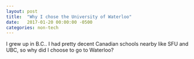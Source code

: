 ```yaml
---
layout: post
title:  "Why I chose the University of Waterloo"
date:   2017-01-20 00:00:00 -0500
categories: non-tech
---
```


I grew up in B.C.. I had pretty decent Canadian schools nearby like SFU and UBC, so why did I choose to go to Waterloo?